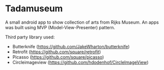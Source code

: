 # Tadamuseum

A small android app to show collection of arts from Rijks Museum. An apps was built using MVP (Model-View-Presenter) pattern.

Third party library used:
* Butterknife (https://github.com/JakeWharton/butterknife)
* Retrofit (https://github.com/square/retrofit)
* Picasso (https://github.com/square/picasso)
* Circleimageview (https://github.com/hdodenhof/CircleImageView)
